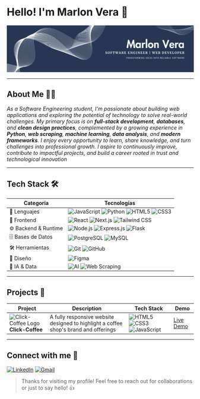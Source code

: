 # Hello! I'm Marlon Vera 👋

![Banner](https://raw.githubusercontent.com/marlonvl/assets/6b191c9c38dc12a08040651587fd3c95d46aa5e5/img/BannerRedesLinkedIn.svg)

---

## About Me  👨‍💻

*As a Software Engineering student, I'm passionate about building web applications and exploring the potential of technology to solve real-world challenges. My primary focus is on **full-stack development**, **databases**, and **clean design practices**, complemented by a growing experience in **Python**, **web scraping**, **machine learning**, **data analysis**, and **modern frameworks**. I enjoy every opportunity to learn, share knowledge, and turn challenges into professional growth. I aspire to continuously improve, contribute to impactful projects, and build a career rooted in trust and technological innovation*

---

## Tech Stack 🛠️

| Categoría | Tecnologías |
|-----------|-------------|
| 🧪 Lenguajes | ![JavaScript](https://img.shields.io/badge/JavaScript-F7DF1E?logo=javascript&logoColor=000) ![Python](https://img.shields.io/badge/Python-3776AB?logo=python&logoColor=fff) ![HTML5](https://img.shields.io/badge/HTML5-E34F26?logo=html5&logoColor=fff) ![CSS3](https://img.shields.io/badge/CSS3-1572B6?logo=css3&logoColor=fff) |
| 🎨 Frontend | ![React](https://img.shields.io/badge/React-20232A?logo=react&logoColor=61DAFB) ![Next.js](https://img.shields.io/badge/Next.js-000000?logo=next.js&logoColor=fff) ![Tailwind CSS](https://img.shields.io/badge/Tailwind_CSS-38B2AC?logo=tailwind-css&logoColor=fff) |
| ⚙️ Backend & Runtime | ![Node.js](https://img.shields.io/badge/Node.js-339933?logo=node.js&logoColor=fff) ![Express.js](https://img.shields.io/badge/Express.js-000000?logo=express&logoColor=fff) ![Flask](https://img.shields.io/badge/Flask-000000?logo=flask&logoColor=fff) |
| 🗄️ Bases de Datos | ![PostgreSQL](https://img.shields.io/badge/PostgreSQL-4169E1?logo=postgresql&logoColor=fff) ![MySQL](https://img.shields.io/badge/MySQL-4479A1?logo=mysql&logoColor=fff) |
| 🛠️ Herramientas | ![Git](https://img.shields.io/badge/Git-F05032?logo=git&logoColor=fff) ![GitHub](https://img.shields.io/badge/GitHub-100000?logo=github&logoColor=fff) |
| 🎨 Diseño | ![Figma](https://img.shields.io/badge/Figma-F24E1E?logo=figma&logoColor=fff) |
| 🤖 IA & Data | ![AI](https://img.shields.io/badge/AI-6C63FF?logo=openai&logoColor=fff) ![Web Scraping](https://img.shields.io/badge/Web%20Scraping-00A67E?logo=python&logoColor=fff) |


---

## Projects  💼

| Project | Description | Tech Stack | Demo |
|---------|-------------|------------|------|
| ![Click-Coffee Logo](https://cafeteria-click-coffee.vercel.app/img/favicon.svg) **Click-Coffee**| A fully responsive website designed to highlight a coffee shop's brand and offerings | ![HTML5](https://img.shields.io/badge/HTML5-E34F26?logo=html5&logoColor=white) ![CSS3](https://img.shields.io/badge/CSS3-1572B6?logo=css3&logoColor=white) ![JavaScript](https://img.shields.io/badge/JavaScript-F7DF1E?logo=javascript&logoColor=black) | [Live Demo](https://cafeteria-click-coffee.vercel.app/) |

---

## Connect with me 🤝
[![LinkedIn](https://img.shields.io/badge/-LinkedIn-0A66C2?logo=linkedin&logoColor=fff&style=for-the-badge)](https://www.linkedin.com/in/marlon-vera-8b33a2384/)
[![Gmail](https://img.shields.io/badge/-Gmail-F7F7F7?logo=gmail&logoColor=black&style=for-the-badge)](mailto:veraloor.marlon@gmail.com?subject=Contacto%20desde%20GitHub%20README&body=Hola%20Marlon%2C%0A%0AMe%20gustar%C3%ADa%20contactarte%20por%20lo%20siguiente%3A%0A)

> Thanks for visiting my profile! Feel free to reach out for collaborations or just to say hello! 👍
